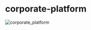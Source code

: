# corporate-platform

![corporate_platform](https://user-images.githubusercontent.com/10779649/51415010-74f99b80-1b5b-11e9-9ffa-1168636ef69c.jpg)
